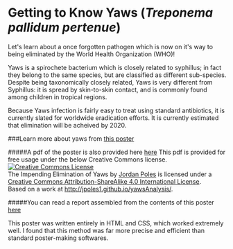 # Getting to Know Yaws (<i>Treponema pallidum pertenue</i>)
Let's learn about a once forgotten pathogen which is now on it's way to being eliminated by the World Health Organization (WHO)!

Yaws is a spirochete bacterium which is closely related to syphillus; in fact they belong to the same species, but are classified as different sub-species. Despite being taxonomically closely related, Yaws is very different from Syphillus: it is spread by skin-to-skin contact, and is commonly found among children in tropical regions.

Because Yaws infection is fairly easy to treat using standard antibiotics, it is currently slated for worldwide eradication efforts. It is currently estimated that elimination will be acheived by 2020.

###Learn more about yaws from <a href="http://jpoles1.github.io/yawsAnalysis/" target="_blank">this poster</a>

#####A pdf of the poster is also provided here <a href="http://jpoles1.github.io/yawsAnalysis/poster.pdf" target="_blank">here</a> This pdf is provided for free usage under the below Creative Commons license.
<a rel="license" href="http://creativecommons.org/licenses/by-sa/4.0/"><img alt="Creative Commons License" style="border-width:0" src="https://i.creativecommons.org/l/by-sa/4.0/88x31.png" /></a><br /><span xmlns:dct="http://purl.org/dc/terms/" property="dct:title">The Impending Elimination of Yaws</span> by <a xmlns:cc="http://creativecommons.org/ns#" href="http://jpoles1.github.io/yawsAnalysis/" property="cc:attributionName" rel="cc:attributionURL">Jordan Poles</a> is licensed under a <a rel="license" href="http://creativecommons.org/licenses/by-sa/4.0/">Creative Commons Attribution-ShareAlike 4.0 International License</a>.<br />Based on a work at <a xmlns:dct="http://purl.org/dc/terms/" href="http://jpoles1.github.io/yawsAnalysis/" rel="dct:source">http://jpoles1.github.io/yawsAnalysis/</a>.

#####You can read a report assembled from the contents of this poster <a href="http://jpoles1.github.io/yawsAnalysis/YawsPosterWriteup.pdf" target="_blank">here</a>


This poster was written entirely in HTML and CSS, which worked extremely well. I found that this method was far more precise and efficient than standard poster-making softwares.
